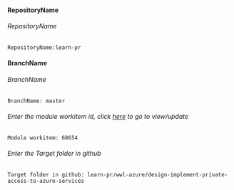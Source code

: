#### RepositoryName	
###### RepositoryName
```
RepositoryName:learn-pr 
```

#### BranchName	
###### BranchName
```
BranchName: master
```

###### Enter the module workitem id, click [here](https://microsoftdigitallearning.visualstudio.com/Courseware/_workitems/edit/68654) to go to view/update
```
Module workitem: 68654
```

###### Enter the Target folder in github
```
Target folder in github: learn-pr/wwl-azure/design-implement-private-access-to-azure-services
```